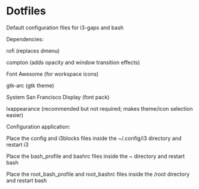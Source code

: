 # Dotfiles
Default configuration files for i3-gaps and bash

Dependencies:

rofi (replaces dmenu)

compton (adds opacity and window transition effects)

Font Awesome (for workspace icons)

gtk-arc (gtk theme)

System San Francisco Display (font pack)

lxappearance (recommended but not required; makes theme/icon selection easier)

Configuration application:

Place the config and i3blocks files inside the ~/.config/i3 directory and restart i3

Place the bash_profile and bashrc files inside the ~ directory and restart bash

Place the root_bash_profile and root_bashrc files inside the /root directory and restart bash
